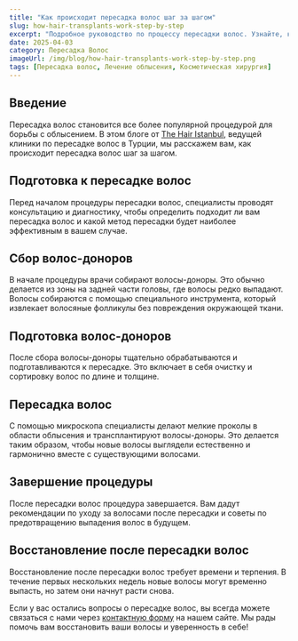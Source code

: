 ```yaml
---
title: "Как происходит пересадка волос шаг за шагом"
slug: how-hair-transplants-work-step-by-step
excerpt: "Подробное руководство по процессу пересадки волос. Узнайте, как работает пересадка волос шаг за шагом."
date: 2025-04-03
category: Пересадка Волос
imageUrl: /img/blog/how-hair-transplants-work-step-by-step.png
tags: [Пересадка волос, Лечение облысения, Косметическая хирургия]
---
```


<h2>Введение</h2>

<p>Пересадка волос становится все более популярной процедурой для борьбы с облысением. В этом блоге от <a href="https://thehairistanbul.com">The Hair Istanbul</a>, ведущей клиники по пересадке волос в Турции, мы расскажем вам, как происходит пересадка волос шаг за шагом.</p>

<h2>Подготовка к пересадке волос</h2>

<p>Перед началом процедуры пересадки волос, специалисты проводят консультацию и диагностику, чтобы определить подходит ли вам пересадка волос и какой метод пересадки будет наиболее эффективным в вашем случае.</p>

<h2>Сбор волос-доноров</h2>

<p>В начале процедуры врачи собирают волосы-доноры. Это обычно делается из зоны на задней части головы, где волосы редко выпадают. Волосы собираются с помощью специального инструмента, который извлекает волосяные фолликулы без повреждения окружающей ткани.</p>

<h2>Подготовка волос-доноров</h2>

<p>После сбора волосы-доноры тщательно обрабатываются и подготавливаются к пересадке. Это включает в себя очистку и сортировку волос по длине и толщине.</p>

<h2>Пересадка волос</h2>

<p>С помощью микроскопа специалисты делают мелкие проколы в области облысения и трансплантируют волосы-доноры. Это делается таким образом, чтобы новые волосы выглядели естественно и гармонично вместе с существующими волосами.</p>

<h2>Завершение процедуры</h2>

<p>После пересадки волос процедура завершается. Вам дадут рекомендации по уходу за волосами после пересадки и советы по предотвращению выпадения волос в будущем.</p>

<h2>Восстановление после пересадки волос</h2>

<p>Восстановление после пересадки волос требует времени и терпения. В течение первых нескольких недель новые волосы могут временно выпасть, но затем они начнут расти снова.</p>

<p>Если у вас остались вопросы о пересадке волос, вы всегда можете связаться с нами через <a href="https://thehairistanbul.com/contact">контактную форму</a> на нашем сайте. Мы рады помочь вам восстановить ваши волосы и уверенность в себе!</p>
